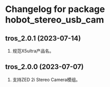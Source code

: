 # Changelog for package hobot_stereo_usb_cam

tros_2.0.1 (2023-07-14)
------------------
1. 规范X5ultra产品名。

tros_2.0.0 (2023-07-07)
------------------
1. 支持ZED 2i Stereo Camera模组。
